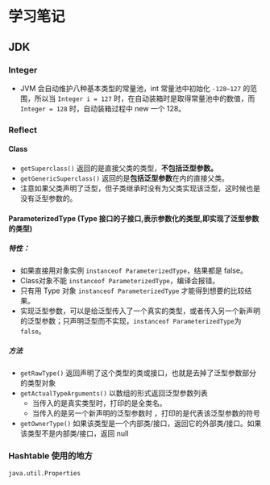 # 学习笔记

## JDK

### Integer

* JVM 会自动维护八种基本类型的常量池，int 常量池中初始化 `-128~127` 的范围，所以当 `Integer i = 127` 时，在自动装箱时是取得常量池中的数值，而 `Integer = 128` 时，自动装箱过程中 new 一个 128。

### Reflect

#### Class

- `getSuperclass()` 返回的是直接父类的类型，**不包括泛型参数。**
- `getGenericSuperclass()` 返回的是**包括泛型参数**在内的直接父类。
- 注意如果父类声明了泛型，但子类继承时没有为父类实现该泛型，这时候也是没有泛型参数的。

#### ParameterizedType (Type 接口的子接口,表示参数化的类型,即实现了泛型参数的类型)

##### 特性：

- 如果直接用对象实例 `instanceof ParameterizedType`，结果都是 false。
- Class对象不能 `instanceof ParameterizedType`，编译会报错。
- 只有用 Type 对象 `instanceof ParameterizedType` 才能得到想要的比较结果。
- 实现泛型参数，可以是给泛型传入了一个真实的类型，或者传入另一个新声明的泛型参数；只声明泛型而不实现，`instanceof ParameterizedType`为 `false`。

##### 方法

* `getRawType()` 返回声明了这个类型的类或接口，也就是去掉了泛型参数部分的类型对象
* `getActualTypeArguments()` 以数组的形式返回泛型参数列表
  * 当传入的是真实类型时，打印的是全类名。
  * 当传入的是另一个新声明的泛型参数时 ，打印的是代表该泛型参数的符号
* `getOwnerType()` 如果该类型是一个内部类/接口，返回它的外部类/接口。如果该类型不是内部类/接口，返回 null



### Hashtable 使用的地方

`java.util.Properties` 